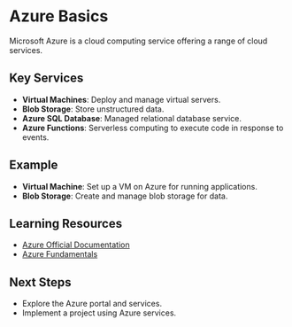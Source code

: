 # Azure Basics

Microsoft Azure is a cloud computing service offering a range of cloud services.

## Key Services
- **Virtual Machines**: Deploy and manage virtual servers.
- **Blob Storage**: Store unstructured data.
- **Azure SQL Database**: Managed relational database service.
- **Azure Functions**: Serverless computing to execute code in response to events.

## Example
- **Virtual Machine**: Set up a VM on Azure for running applications.
- **Blob Storage**: Create and manage blob storage for data.

## Learning Resources
- [Azure Official Documentation](https://docs.microsoft.com/en-us/azure/)
- [Azure Fundamentals](https://www.microsoft.com/en-us/learning/azure-fundamentals/)

## Next Steps
- Explore the Azure portal and services.
- Implement a project using Azure services.
